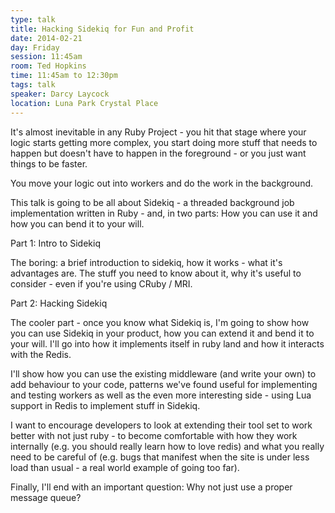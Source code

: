```yaml
---
type: talk
title: Hacking Sidekiq for Fun and Profit
date: 2014-02-21
day: Friday
session: 11:45am
room: Ted Hopkins
time: 11:45am to 12:30pm
tags: talk
speaker: Darcy Laycock
location: Luna Park Crystal Place
---
```


It's almost inevitable in any Ruby Project - you hit that stage where your logic starts getting more complex, you start doing more stuff that needs to happen but doesn't have to happen in the foreground - or you just want things to be faster.

You move your logic out into workers and do the work in the background.

This talk is going to be all about Sidekiq - a threaded background job implementation written in Ruby - and, in two parts: How you can use it and how you can bend it to your will.

Part 1: Intro to Sidekiq

The boring: a brief introduction to sidekiq, how it works - what it's advantages are. The stuff you need to know about it, why it's useful to consider - even if you're using CRuby / MRI.

Part 2: Hacking Sidekiq

The cooler part - once you know what Sidekiq is, I'm going to show how you can use Sidekiq in your product, how you can extend it and bend it to your will. I'll go into how it implements itself in ruby land and how it interacts with the Redis.

I'll show how you can use the existing middleware (and write your own) to add behaviour to your code, patterns we've found useful for implementing and testing workers as well as the even more interesting side - using Lua support in Redis to implement stuff in Sidekiq.

I want to encourage developers to look at extending their tool set to work better with not just ruby - to become comfortable with how they work internally (e.g. you should really learn how to love redis) and what you really need to be careful of (e.g. bugs that manifest when the site is under less load than usual - a real world example of going too far).

Finally, I'll end with an important question: Why not just use a proper message queue?
